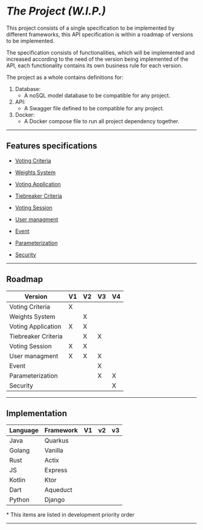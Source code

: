 # *The Project* _(W.I.P.)_

This project consists of a single specification to be implemented by different frameworks, this API specification is within a roadmap of versions to be implemented.

The specification consists of functionalities, which will be implemented and increased according to the need of the version being implemented of the API, each functionality contains its own business rule for each version.

The project as a whole contains definitions for:

1. Database: 
    - A noSQL model database to be compatible for any project.
2. API: 
    - A Swagger file defined to be compatible for any project.
3. Docker: 
    - A Docker compose file to run all project dependency together.

---
## Features specifications

- [Voting Criteria](/specification/voting_criteria.md)

- [Weights System](/specification/weights_system.md)

- [Voting Application](/specification/voting_application.md)

- [Tiebreaker Criteria](/specification/tiebreaker_criteria.md)

- [Voting Session](/specification/voting_session.md)

- [User managment](/specification/user_managment.md)

- [Event](/specification/event.md)

- [Parameterization](/specification/parameterization.md)

- [Security](/specification/security.md)

---
## Roadmap

| Version              | V1 | V2 | V3 | V4 |
|----------------------|----|----|----|----|
| Voting Criteria      | X  |    |    |    |
| Weights System       |    | X  |    |    |
| Voting Application   | X  | X  |    |    |
| Tiebreaker Criteria  |    | X  | X  |    |
| Voting Session       | X  | X  |    |    |
| User managment       | X  | X  | X  |    |
| Event                |    |    | X  |    |
| Parameterization     |    |    | X  | X  |
| Security             |    |    |    | X  |

---
## Implementation

| Language | Framework | V1 | v2 | v3 |
|----------|-----------|----|----|----|
| Java     | Quarkus   |    |    |    |
| Golang   | Vanilla   |    |    |    |
| Rust     | Actix     |    |    |    |
| JS       | Express   |    |    |    |
| Kotlin   | Ktor      |    |    |    |
| Dart     | Aqueduct  |    |    |    |
| Python   | Django    |    |    |    |

\* This items are listed in development priority order


---